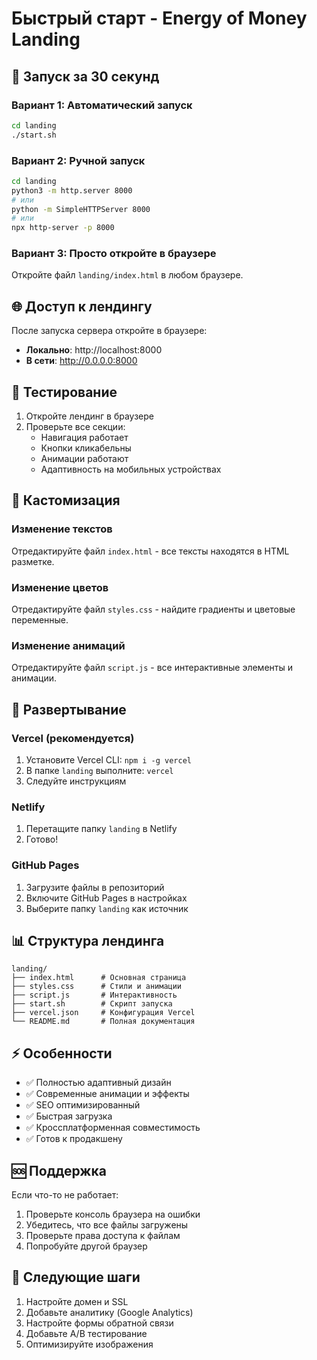 # Быстрый старт - Energy of Money Landing

## 🚀 Запуск за 30 секунд

### Вариант 1: Автоматический запуск
```bash
cd landing
./start.sh
```

### Вариант 2: Ручной запуск
```bash
cd landing
python3 -m http.server 8000
# или
python -m SimpleHTTPServer 8000
# или
npx http-server -p 8000
```

### Вариант 3: Просто откройте в браузере
Откройте файл `landing/index.html` в любом браузере.

## 🌐 Доступ к лендингу

После запуска сервера откройте в браузере:
- **Локально**: http://localhost:8000
- **В сети**: http://0.0.0.0:8000

## 📱 Тестирование

1. Откройте лендинг в браузере
2. Проверьте все секции:
   - Навигация работает
   - Кнопки кликабельны
   - Анимации работают
   - Адаптивность на мобильных устройствах

## 🎨 Кастомизация

### Изменение текстов
Отредактируйте файл `index.html` - все тексты находятся в HTML разметке.

### Изменение цветов
Отредактируйте файл `styles.css` - найдите градиенты и цветовые переменные.

### Изменение анимаций
Отредактируйте файл `script.js` - все интерактивные элементы и анимации.

## 🚀 Развертывание

### Vercel (рекомендуется)
1. Установите Vercel CLI: `npm i -g vercel`
2. В папке `landing` выполните: `vercel`
3. Следуйте инструкциям

### Netlify
1. Перетащите папку `landing` в Netlify
2. Готово!

### GitHub Pages
1. Загрузите файлы в репозиторий
2. Включите GitHub Pages в настройках
3. Выберите папку `landing` как источник

## 📊 Структура лендинга

```
landing/
├── index.html      # Основная страница
├── styles.css      # Стили и анимации
├── script.js       # Интерактивность
├── start.sh        # Скрипт запуска
├── vercel.json     # Конфигурация Vercel
└── README.md       # Полная документация
```

## ⚡ Особенности

- ✅ Полностью адаптивный дизайн
- ✅ Современные анимации и эффекты
- ✅ SEO оптимизированный
- ✅ Быстрая загрузка
- ✅ Кроссплатформенная совместимость
- ✅ Готов к продакшену

## 🆘 Поддержка

Если что-то не работает:
1. Проверьте консоль браузера на ошибки
2. Убедитесь, что все файлы загружены
3. Проверьте права доступа к файлам
4. Попробуйте другой браузер

## 🎯 Следующие шаги

1. Настройте домен и SSL
2. Добавьте аналитику (Google Analytics)
3. Настройте формы обратной связи
4. Добавьте A/B тестирование
5. Оптимизируйте изображения
